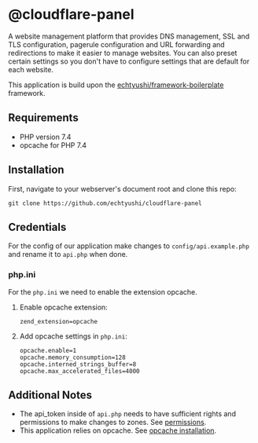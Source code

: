 # @cloudflare-panel

A website management platform that provides DNS management, SSL and TLS configuration, pagerule configuration and URL forwarding and redirections
to make it easier to manage websites. You can also preset certain settings so you don't have to configure settings that are default for each website.

This application is build upon the [echtyushi/framework-boilerplate](https://github.com/echtyushi/framework-boilerplate/tree/master) framework.

## Requirements
- PHP version 7.4
- opcache for PHP 7.4

## Installation
First, navigate to your webserver's document root and clone this repo:

    git clone https://github.com/echtyushi/cloudflare-panel

## Credentials

For the config of our application make changes to `config/api.example.php` and rename it to `api.php` when done.

### php.ini

For the `php.ini` we need to enable the extension opcache.

1.  Enable opcache extension:

        zend_extension=opcache

2.  Add opcache settings in `php.ini`:

        opcache.enable=1
        opcache.memory_consumption=128
        opcache.interned_strings_buffer=8
        opcache.max_accelerated_files=4000

## Additional Notes

- The api_token inside of `api.php` needs to have sufficient rights and permissions to make changes to zones. See [permissions](https://developers.cloudflare.com/fundamentals/api/reference/permissions/).
- This application relies on opcache. See [opcache installation](https://www.php.net/manual/en/opcache.installation.php).
